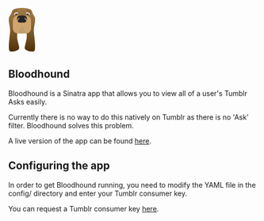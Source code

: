 ![bloodhound](public/img/logo.png)

## Bloodhound

Bloodhound is a Sinatra app that allows you to view all of a user's Tumblr Asks easily.

Currently there is no way to do this natively on Tumblr as there is no 'Ask' filter. Bloodhound solves this problem.

A live version of the app can be found [here](http://bloodhound-app.herokuapp.com).

## Configuring the app

In order to get Bloodhound running, you need to modify the YAML file in the config/ directory and enter your Tumblr consumer key.

You can request a Tumblr consumer key [here](http://www.tumblr.com/docs/en/api/v2).
